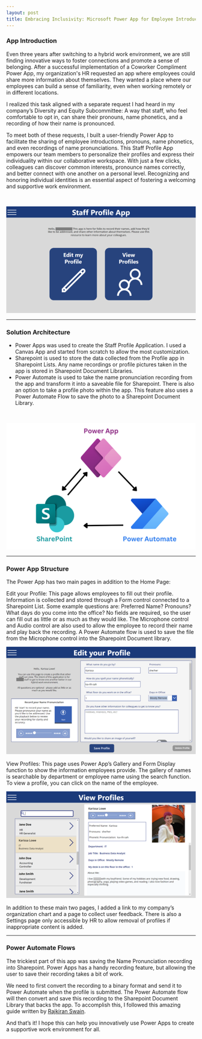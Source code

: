 ```yaml
---
layout: post
title: Embracing Inclusivity: Microsoft Power App for Employee Introductions, Pronouns, and Name Pronunciation
---
```

### App Introduction
Even three years after switching to a hybrid work environment, we are still finding innovative ways to foster connections and promote a sense of belonging. 
After a successful implementation of a Coworker Compliment Power App, my organization's HR requested an app where employees could share more information about themselves. They wanted a place where our employees can build a sense of familiarity, even when working remotely or in different locations. 

I realized this task aligned with a separate request I had heard in my company’s Diversity and Equity Subcommittee: A way that staff, who feel comfortable to opt in, can share their pronouns, name phonetics, and a recording of how their name is pronounced.

To meet both of these requests, I built a user-friendly Power App to facilitate the sharing of employee introductions, pronouns, name phonetics, and even recordings of name pronunciations. This Staff Profile App empowers our team members to personalize their profiles and express their individuality within our collaborative workspace. With just a few clicks, colleagues can discover common interests, pronounce names correctly, and better connect with one another on a personal level. Recognizing and honoring individual identities is an essential aspect of fostering a welcoming and supportive work environment. 

<br>

![Home Page of Staff Profile App](https://github.com/KarissaLowe/KarissaLowe.github.io/blob/main/Images/Home1.png?raw=true)

---

### Solution Architecture

- Power Apps was used to create the Staff Profile Application. I used a Canvas App and started from scratch to allow the most customization.
- Sharepoint is used to store the data collected from the Profile app in Sharepoint Lists. Any name recordings or profile pictures taken in the app is stored in Sharepoint Document Libraries.
- Power Automate is used to take the name pronunciation recording from the app and transform it into a saveable file for Sharepoint. There is also an option to take a profile photo within the app. This feature also uses a Power Automate Flow to save the photo to a Sharepoint Document Library.

<br>

![Staff Profile Solution Architecture](https://github.com/KarissaLowe/KarissaLowe.github.io/blob/main/Images/Microsoft%20Power%20Apps.png?raw=true)


---

### Power App Structure
The Power App has two main pages in addition to the Home Page:

Edit your Profile: 
This page allows employees to fill out their profile. Information is collected and stored through a Form control connected to a Sharepoint List. Some example questions are: Preferred Name? Pronouns? What days do you come into the office? No fields are required, so the user can fill out as little or as much as they would like.
The Microphone control and Audio control are also used to allow the employee to record their name and play back the recording. A Power Automate flow is used to save the file from the Microphone control into the Sharepoint Document library.
 
![Edit Page of Staff Profile](https://github.com/KarissaLowe/KarissaLowe.github.io/blob/main/Images/Edit1.png?raw=true)

View Profiles: 
This page uses Power App’s Gallery and Form Display function to show the information employees provide. The gallery of names is searchable by department or employee name using the search function. To view a profile, you can click on the name of the employee.

![View page](https://github.com/KarissaLowe/KarissaLowe.github.io/blob/main/Images/View1.png?raw=true)

In addition to these main two pages, I added a link to my company’s organization chart and a page to collect user feedback. There is also a Settings page only accessible by HR to allow removal of profiles if inappropriate content is added.

---

### Power Automate Flows
The trickiest part of this app was saving the Name Pronunciation recording into Sharepoint. Power Apps has a handy recording feature, but allowing the user to save their recording takes a bit of work.

We need to first convert the recording to a binary format and send it to Power Automate when the profile is submitted. The Power Automate flow will then convert and save this recording to the Sharepoint Document Library that backs the app. To accomplish this, I followed this amazing guide written by [Rajkiran Swain](https://www.enjoysharepoint.com/saving-microphone-audio-recorded-in-powerapps-to-sharepoint-online/).

And that’s it! I hope this can help you innovatively use Power Apps to create a supportive work environment for all.

